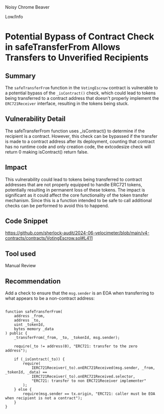 Noisy Chrome Beaver

Low/Info

# Potential Bypass of Contract Check in safeTransferFrom Allows Transfers to Unverified Recipients

## Summary

The `safeTransferFrom`  function in the `VotingEscrow` contract is vulnerable to a potential bypass of the `_isContract()` check, which could lead to tokens being transferred to a contract address that doesn't properly implement the `ERC721Receiver` interface, resulting in the tokens being stuck.

## Vulnerability Detail

The safeTransferFrom function uses _isContract() to determine if the recipient is a contract. However, this check can be bypassed if the transfer is made to a contract address after its deployment, counting that contract has no runtime code and only creation code, the extcodesize check will return 0 making isContract() return false.

## Impact

This vulnerability could lead to tokens being transferred to contract addresses that are not properly equipped to handle ERC721 tokens, potentially resulting in permanent loss of these tokens. The impact is significant as it could affect the core functionality of the token transfer mechanism. Since this is a function intended to be safe to call additional checks can be performed to avoid this to happend.

## Code Snippet

https://github.com/sherlock-audit/2024-06-velocimeter/blob/main/v4-contracts/contracts/VotingEscrow.sol#L411

## Tool used

Manual Review

## Recommendation

Add a check to ensure that the `msg.sender` is an EOA when transferring to what appears to be a non-contract address:

```solidity

function safeTransferFrom(
    address _from,
    address _to,
    uint _tokenId,
    bytes memory _data
) public {
    _transferFrom(_from, _to, _tokenId, msg.sender);

    require(_to != address(0), "ERC721: transfer to the zero address");
    
    if (_isContract(_to)) {
        require(
            IERC721Receiver(_to).onERC721Received(msg.sender, _from, _tokenId, _data) == 
            IERC721Receiver(_to).onERC721Received.selector,
            "ERC721: transfer to non ERC721Receiver implementer"
        );
    } else {
        require(msg.sender == tx.origin, "ERC721: caller must be EOA when recipient is not a contract");
    }
}


```


